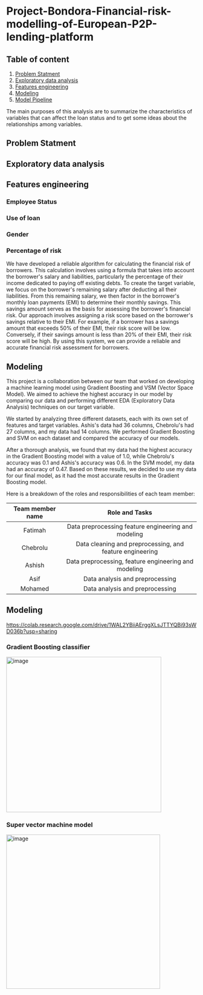 
# Project-Bondora-Financial-risk-modelling-of-European-P2P-lending-platform


## Table of content

1. [Problem Statment](#Problem-Statment)
2. [Exploratory data analysis](#Exploratory-data-analysis)
3. [Features engineering](#Features-engineering)
4. [Modeling](#Modeling)
5. [Model Pipeline](#Model-Pipeline)

The main purposes of this analysis are to summarize the characteristics of variables that can affect the loan status and to get some ideas about the relationships among variables.




## Problem Statment

## Exploratory data analysis

## Features engineering

### Employee Status

### Use of loan

### Gender

### Percentage of risk 

We have developed a reliable algorithm for calculating the financial risk of borrowers. This calculation involves using a formula that takes into account the borrower's salary and liabilities, particularly the percentage of their income dedicated to paying off existing debts.
To create the target variable, we focus on the borrower's remaining salary after deducting all their liabilities. From this remaining salary, we then factor in the borrower's monthly loan payments (EMI) to determine their monthly savings. This savings amount serves as the basis for assessing the borrower's financial risk.
Our approach involves assigning a risk score based on the borrower's savings relative to their EMI. For example, if a borrower has a savings amount that exceeds 50% of their EMI, their risk score will be low. Conversely, if their savings amount is less than 20% of their EMI, their risk score will be high. By using this system, we can provide a reliable and accurate financial risk assessment for borrowers.



## Modeling


This project is a collaboration between our team that worked on developing a machine learning model using Gradient Boosting and VSM (Vector Space Model). We aimed to achieve the highest accuracy in our model by comparing our data and performing different EDA (Exploratory Data Analysis) techniques on our target variable.

We started by analyzing three different datasets, each with its own set of features and target variables. Ashis's data had 36 columns, Chebrolu's had 27 columns, and my data had 14 columns. We performed Gradient Boosting and SVM on each dataset and compared the accuracy of our models.

After a thorough analysis, we found that my data had the highest accuracy in the Gradient Boosting model with a value of 1.0, while Chebrolu's accuracy was 0.1 and Ashis's accuracy was 0.6. In the SVM model, my data had an accuracy of 0.47. Based on these results, we decided to use my data for our final model, as it had the most accurate results in the Gradient Boosting model.

Here is a breakdown of the roles and responsibilities of each team member:


| Team member name         | Role and Tasks|
| :-------------: | :-------------: |
| Fatimah | Data preprocessing feature engineering and modeling |
| Chebrolu | Data cleaning and preprocessing, and feature engineering  |
| Ashish | Data preprocessing, feature engineering and modeling |
| Asif | Data analysis and preprocessing |
| Mohamed | Data analysis and preprocessing |


## Modeling


https://colab.research.google.com/drive/1WAL2YBiiAErggXLsJTTYQBi93sWD036b?usp=sharing


### Gradient Boosting classifier

<img width="410" alt="image" src="https://user-images.githubusercontent.com/123512564/221941696-afda8083-3ef1-4430-85dd-c3b2b036e533.png">


### Super vector machine model


<img width="407" alt="image" src="https://user-images.githubusercontent.com/123512564/221941466-3125d410-f054-4ee5-ae1c-fbcba4d1705e.png">









